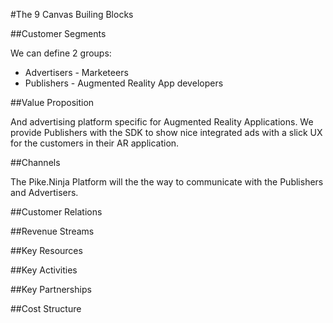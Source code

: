 #The 9 Canvas Builing Blocks

##Customer Segments

We can define 2 groups:

- Advertisers - Marketeers
- Publishers - Augmented Reality App developers

##Value Proposition

And advertising platform specific for Augmented Reality Applications. We provide Publishers with the SDK to show nice integrated ads with a slick UX for the customers in their AR application. 

##Channels

The Pike.Ninja Platform will the the way to communicate with the Publishers and Advertisers.

##Customer Relations



##Revenue Streams

##Key Resources

##Key Activities

##Key Partnerships

##Cost Structure